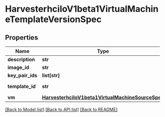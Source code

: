 # HarvesterhciIoV1beta1VirtualMachineTemplateVersionSpec

## Properties
Name | Type | Description | Notes
------------ | ------------- | ------------- | -------------
**description** | **str** |  | [optional] 
**image_id** | **str** |  | [optional] 
**key_pair_ids** | **list[str]** |  | [optional] 
**template_id** | **str** |  | [default to '']
**vm** | [**HarvesterhciIoV1beta1VirtualMachineSourceSpec**](HarvesterhciIoV1beta1VirtualMachineSourceSpec.md) |  | [optional] 

[[Back to Model list]](../README.md#documentation-for-models) [[Back to API list]](../README.md#documentation-for-api-endpoints) [[Back to README]](../README.md)


